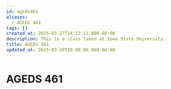 ```yaml
---
id: ageds461
aliases:
  - AGEDS 461
tags: []
created_at: 2025-03-27T14:13:11.000-06:00
description: This is a class taken at Iowa State University.
title: AGEDS 461
updated_at: 2025-03-28T20:08:06.000-06:00
---
```


# AGEDS 461
